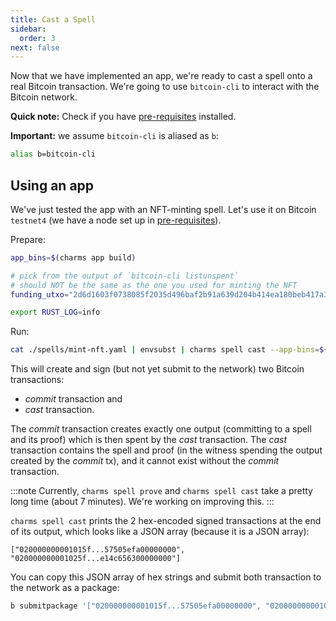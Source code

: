 ```yaml
---
title: Cast a Spell
sidebar:
  order: 3
next: false
---
```


Now that we have implemented an app, we're ready to cast a spell onto a real Bitcoin transaction. We're going to use
`bitcoin-cli` to interact with the Bitcoin network.

**Quick note:** Check if you have [pre-requisites](/guides/create-your-charms/pre-reqs) installed.

**Important:** we assume `bitcoin-cli` is aliased as `b`:

```sh
alias b=bitcoin-cli
```

## Using an app

We've just tested the app with an NFT-minting spell. Let's use it on Bitcoin `testnet4` (we have a node set up
in [pre-requisites](/guides/create-your-charms/pre-reqs)).

Prepare:
```sh
app_bins=$(charms app build)

# pick from the output of `bitcoin-cli listunspent`
# should NOT be the same as the one you used for minting the NFT
funding_utxo="2d6d1603f0738085f2035d496baf2b91a639d204b414ea180beb417a3e09f84e:1"

export RUST_LOG=info
```

Run:
```sh
cat ./spells/mint-nft.yaml | envsubst | charms spell cast --app-bins=${app_bins} --funding-utxo=${funding_utxo}
```

This will create and sign (but not yet submit to the network) two Bitcoin transactions:

- _commit_ transaction and
- _cast_ transaction.

The _commit_ transaction creates exactly one output (committing to a spell and its proof) which is then spent by the
_cast_ transaction. The _cast_ transaction contains the spell and proof (in the witness spending the
output created by the _commit_ tx), and it cannot exist without the _commit_ transaction.

:::note
Currently, `charms spell prove` and `charms spell cast` take a pretty long time (about 7 minutes). We're working on improving this.
:::

`charms spell cast` prints the 2 hex-encoded signed transactions at the end of its output, which looks like a JSON
array (because it is a JSON array):

```
["020000000001015f...57505efa00000000", "020000000001025f...e14c656300000000"]
```

You can copy this JSON array of hex strings and submit both transaction to the network as a package:

```sh
b submitpackage '["020000000001015f...57505efa00000000", "020000000001025f...e14c656300000000"]'
```

